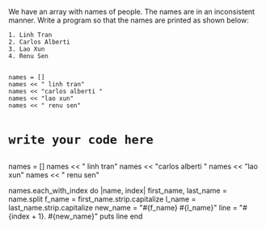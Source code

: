 We have an array with names of people.
The names are in an inconsistent manner.
Write a program so that the names
are printed as shown below:

```
1. Linh Tran
2. Carlos Alberti
3. Lao Xun
4. Renu Sen
```

<Editor lang="ruby" type="challenge" caseSensitiveOutput="true">
<code>
names = []
names << " linh tran"
names << "carlos alberti "
names << "lao xun"
names << " renu sen"

# write your code here
</code>

<solution>
names = []
names << " linh tran"
names << "carlos alberti "
names << "lao xun"
names << " renu sen"

names.each_with_index do |name, index|
  first_name, last_name = name.split
  f_name = first_name.strip.capitalize
  l_name = last_name.strip.capitalize
  new_name = "#{f_name} #{l_name}"
  line = "#{index + 1}. #{new_name}"
  puts line
end
</solution>
</Editor>